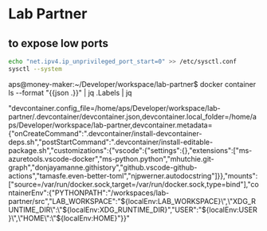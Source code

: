 # Lab Partner

## to expose low ports 

```bash
echo "net.ipv4.ip_unprivileged_port_start=0" >> /etc/sysctl.conf
sysctl --system
```



aps@money-maker:~/Developer/workspace/lab-partner$ docker container ls --format "{{json .}}" | jq .Labels | jq 

"devcontainer.config_file=/home/aps/Developer/workspace/lab-partner/.devcontainer/devcontainer.json,devcontainer.local_folder=/home/aps/Developer/workspace/lab-partner,devcontainer.metadata={\"onCreateCommand\":\".devcontainer/install-devcontainer-deps.sh\",\"postStartCommand\":\".devcontainer/install-editable-package.sh\",\"customizations\":{\"vscode\":{\"settings\":{},\"extensions\":[\"ms-azuretools.vscode-docker\",\"ms-python.python\",\"mhutchie.git-graph\",\"donjayamanne.githistory\",\"github.vscode-github-actions\",\"tamasfe.even-better-toml\",\"njpwerner.autodocstring\"]}},\"mounts\":[\"source=/var/run/docker.sock,target=/var/run/docker.sock,type=bind\"],\"containerEnv\":{\"PYTHONPATH\":\"/workspaces/lab-partner/src\",\"LAB_WORKSPACE\":\"${localEnv:LAB_WORKSPACE}\",\"XDG_RUNTIME_DIR\":\"${localEnv:XDG_RUNTIME_DIR}\",\"USER\":\"${localEnv:USER}\",\"HOME\":\"${localEnv:HOME}\"}}"
